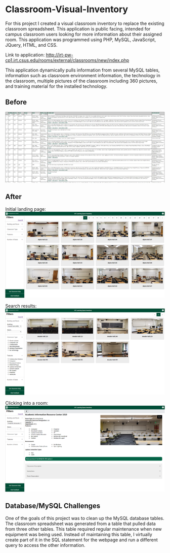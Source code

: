 # Classroom-Visual-Inventory

For this project I created a visual classroom inventory to replace the existing classroom spreadsheet. This application is public facing, intended for campus classroom users looking for more information about their assigned room. This application was programmed using PHP, MySQL, JavaScript, JQuery, HTML, and CSS.

Link to application: http://irt-pw-cp1.irt.csus.edu/rooms/external/classrooms/new/index.php  

This application dynamically pulls information from several MySQL tables, information such as classroom environment information, the technology in the classroom, multiple pictures of the classroom including 360 pictures, and training material for the installed technology.

## Before

![Before picture](/CVI_4.PNG)

## After

Initial landing page:
![Application landing page picture](/CVI_1.PNG)

Search results:
![Search results picture](/CVI_2.PNG)

Clicking into a room:
![Specific room information picture](/CVI_3.PNG)

## Database/MySQL Challenges

One of the goals of this project was to clean up the MySQL database tables. The classroom spreadsheet was generated from a table that pulled data from three other tables. This table required regular maintenance when new equipment was being used. Instead of maintaining this table, I virtually create part of it in the SQL statement for the webpage and run a different query to access the other information.
